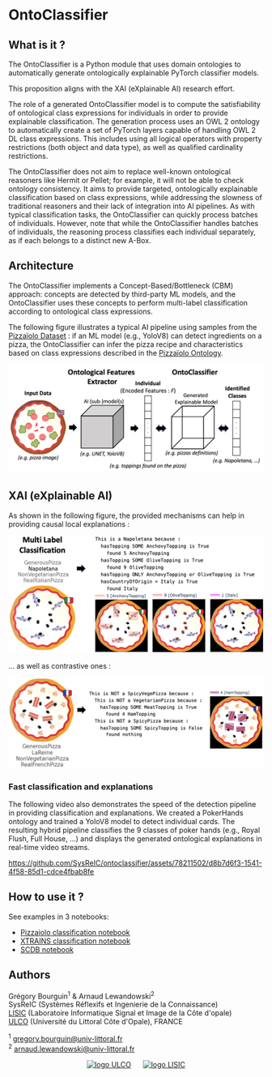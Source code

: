 # OntoClassifier

## What is it ?

The OntoClassifier is a Python module that uses domain ontologies to automatically generate ontologically explainable PyTorch classifier models.<br>

This proposition aligns with the XAI (eXplainable AI) research effort.

The role of a generated OntoClassifier model is to compute the satisfiability of ontological class expressions for individuals in order to provide explainable classification.
The generation process uses an OWL 2 ontology to automatically create a set of PyTorch layers capable of handling OWL 2 DL class expressions. This includes using all logical operators with property restrictions (both object and data type), as well as qualified cardinality restrictions.

The OntoClassifier does not aim to replace well-known ontological reasoners like Hermit or Pellet; for example, it will not be able to check ontology consistency. 
It aims to provide targeted, ontologically explainable classification based on class expressions, while addressing the slowness of traditional reasoners and their lack of integration into AI pipelines.
As with typical classification tasks, the OntoClassifier can quickly process batches of individuals. 
However, note that while the OntoClassifier handles batches of individuals, the reasoning process classifies each individual separately, as if each belongs to a distinct new A-Box.

## Architecture

The OntoClassifier implements a Concept-Based/Bottleneck (CBM) approach: concepts are detected by third-party ML models, and the OntoClassifier uses these concepts to perform multi-label classification according to ontological class expressions.

The following figure illustrates a typical AI pipeline using samples from the [Pizzaïolo Dataset](https://www.kaggle.com/datasets/arnaudlewandowski/pizzaolo-dataset/) : if an ML model (e.g., YoloV8) can detect ingredients on a pizza, the OntoClassifier can infer the pizza recipe and characteristics based on class expressions described in the [Pizzaïolo Ontology](https://zenodo.org/records/10165941).


<center>
<img src="https://github.com/SysReIC/ontoclassifier/raw/main/doc/images/ontoclassifier-approach.jpg" alt="Ontoclassifier approach" width="600" height="auto">
</center>

## XAI (eXplainable AI)

As shown in the following figure, the provided mechanisms can help in providing causal local explanations :

<center>
<img src="https://github.com/SysReIC/ontoclassifier/raw/main/doc/images/individual_classification.png" alt="Ontoclassifier approach" width="600" height="auto">
</center>


... as well as contrastive ones :

<center>
<img src="https://github.com/SysReIC/ontoclassifier/raw/main/doc/images/not_spicy_vege_pizza.png" alt="Ontoclassifier approach" width="600" height="auto">
</center>

### Fast classification and explanations
The following video also demonstrates the speed of the detection pipeline in providing classification and explanations. 
We created a PokerHands ontology and trained a YoloV8 model to detect individual cards. 
The resulting hybrid pipeline classifies the 9 classes of poker hands (e.g., Royal Flush, Full House, ...) and displays the generated ontological explanations in real-time video streams.

https://github.com/SysReIC/ontoclassifier/assets/78211502/d8b7d6f3-1541-4f58-85d1-cdce4fbab8fe


## How to use it ?

See examples in 3 notebooks:

- [Pizzaiolo classification notebook](https://github.com/SysReIC/ontoclassifier/blob/main/examples/Pizzaiolo_pipeline.ipynb)
- [XTRAINS classification notebook](https://github.com/SysReIC/ontoclassifier/blob/main/examples/XTRAINS_pipeline.ipynb)
- [SCDB notebook](https://github.com/SysReIC/ontoclassifier/blob/main/examples/SCDB_pipeline.ipynb)


## Authors

Grégory Bourguin<sup>1</sup> & Arnaud Lewandowski<sup>2</sup>  
SysReIC (Systèmes Réflexifs et Ingenierie de la Connaissance)  
[LISIC](https://lisic-prod.univ-littoral.fr/) (Laboratoire Informatique Signal et Image de la Côte d'opale)  
[ULCO](https://www.univ-littoral.fr/) (Université du Littoral Côte d'Opale), FRANCE

<sup>1</sup> gregory.bourguin@univ-littoral.fr  
<sup>2</sup> arnaud.lewandowski@univ-littoral.fr


<center>

[<img src="https://lisic-prod.univ-littoral.fr/wp-content/uploads/2023/05/ULCO.png" alt="logo ULCO" width="auto" height="50">](https://lisic-prod.univ-littoral.fr) &nbsp;&nbsp;&nbsp;&nbsp; [<img src="https://lisic-prod.univ-littoral.fr/wp-content/uploads/2023/05/LISIC.png" alt="logo LISIC" width="auto" height="50">](https://www.univ-littoral.fr/)

</center>
